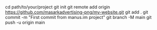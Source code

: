 cd path/to/your/project
git init
git remote add origin https://github.com/masarkadvertising-png/my-website.git
git add .
git commit -m "First commit from manus.im project"
git branch -M main
git push -u origin main
